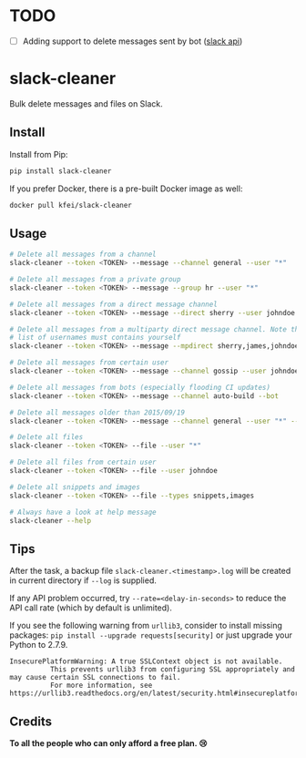 # TODO

* [ ] Adding support to delete messages sent by bot ([slack api](https://api.slack.com/methods/chat.delete))

# slack-cleaner

Bulk delete messages and files on Slack.

## Install

Install from Pip:

```bash
pip install slack-cleaner
```

If you prefer Docker, there is a pre-built Docker image as well:

```bash
docker pull kfei/slack-cleaner
```

## Usage

```bash
# Delete all messages from a channel
slack-cleaner --token <TOKEN> --message --channel general --user "*"

# Delete all messages from a private group
slack-cleaner --token <TOKEN> --message --group hr --user "*"

# Delete all messages from a direct message channel
slack-cleaner --token <TOKEN> --message --direct sherry --user johndoe

# Delete all messages from a multiparty direct message channel. Note that the
# list of usernames must contains yourself
slack-cleaner --token <TOKEN> --message --mpdirect sherry,james,johndoe --user "*" 

# Delete all messages from certain user
slack-cleaner --token <TOKEN> --message --channel gossip --user johndoe

# Delete all messages from bots (especially flooding CI updates)
slack-cleaner --token <TOKEN> --message --channel auto-build --bot

# Delete all messages older than 2015/09/19
slack-cleaner --token <TOKEN> --message --channel general --user "*" --before 20150919

# Delete all files
slack-cleaner --token <TOKEN> --file --user "*"

# Delete all files from certain user
slack-cleaner --token <TOKEN> --file --user johndoe

# Delete all snippets and images
slack-cleaner --token <TOKEN> --file --types snippets,images

# Always have a look at help message
slack-cleaner --help
```

## Tips

After the task, a backup file `slack-cleaner.<timestamp>.log` will be created
in current directory if `--log` is supplied.

If any API problem occurred, try `--rate=<delay-in-seconds>` to reduce the API
call rate (which by default is unlimited).

If you see the following warning from `urllib3`, consider to install missing
packages: `pip install --upgrade requests[security]` or just upgrade your
Python to 2.7.9.

```
InsecurePlatformWarning: A true SSLContext object is not available.
          This prevents urllib3 from configuring SSL appropriately and may cause certain SSL connections to fail.
          For more information, see https://urllib3.readthedocs.org/en/latest/security.html#insecureplatformwarning.
```

## Credits

**To all the people who can only afford a free plan. :cry:**
